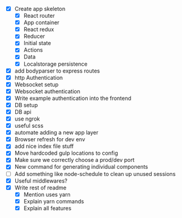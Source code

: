 - [x] Create app skeleton
  - [x] React router
  - [x] App container
  - [x] React redux
  - [x] Reducer
  - [x] Initial state
  - [x] Actions
  - [x] Data
  - [x] Localstorage persistence
- [x] add bodyparser to express routes
- [x] http Authentication
- [x] Websocket setup
- [x] Websocket authentication
- [x] Write example authentication into the frontend
- [x] DB setup
- [x] DB api
- [x] use ngrok
- [x] useful scss
- [x] automate adding a new app layer
- [x] Browser refresh for dev env
- [x] add nice index file stuff
- [x] Move hardcoded gulp locations to config
- [x] Make sure we correctly choose a prod/dev port
- [x] New command for generating individual components
- [ ] Add something like node-schedule to clean up unused sessions
- [x] Useful middlewares?
- [x] Write rest of readme
  - [x] Mention uses yarn
  - [x] Explain yarn commands
  - [x] Explain all features
